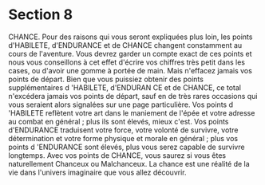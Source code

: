 # Section 8

CHANCE.
Pour des raisons qui vous seront expliquées plus loin, les points
d'HABlLETE,  d'ENDURANCE  et de CHANCE  changent
constamment au cours de l'aventure. Vous devrez garder un
compte exact de ces  points et nous vous conseillons à cet effet
d'écrire vos chiffres très petit dans les cases, ou d'avoir une
gomme à portée de main. Mais n'effacez jamais vos points de
départ.  Bien que vous puissiez obtenir des points
supplémentaires d 'HABlLETE,  d'ENDURAN CE et de
CHANCE,  ce total n'excédera jamais vos  points de départ,
sauf en de très rares occasions qui vous seraient alors signalées
sur une page particulière. Vos points d 'HABlLETE  reflètent
votre art dans le maniement de l'épée et votre adresse au combat
en général ; plus ils sont élevés, mieux c'est. Vos points
d'ENDURANCE  traduisent votre force, votre volonté de
survivre, votre détermination et votre forme physique et morale
en général ; plus vos points d 'ENDURANCE  sont élevés, plus
vous serez capable de  survivre longtemps. Avec vos points de
CHANCE,  vous saurez si vous êtes naturellement Chanceux ou
Malchanceux. La chance est une réalité de la vie dans l'univers
imaginaire que vous allez découvrir.